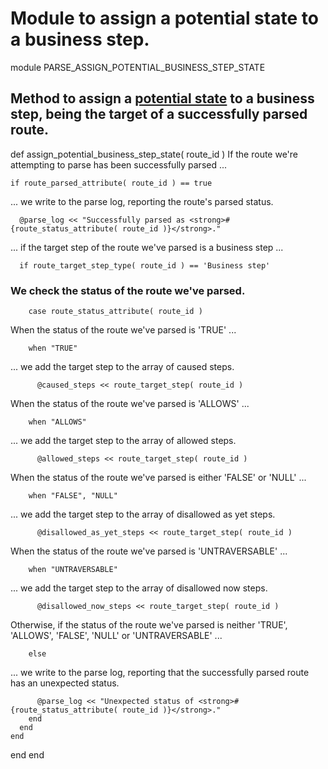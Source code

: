 # Module to assign a potential state to a business step.

module PARSE_ASSIGN_POTENTIAL_BUSINESS_STEP_STATE
## Method to assign a [potential state](https://ukparliament.github.io/ontologies/procedure/flowcharts/meta/design-notes/#potential-states-of-a-business-step) to a business step, being the target of a successfully parsed route.

  def assign_potential_business_step_state( route_id )
If the route we're attempting to parse has been successfully parsed ...

    if route_parsed_attribute( route_id ) == true
... we write to the parse log, reporting the route's parsed status.

      @parse_log << "Successfully parsed as <strong>#{route_status_attribute( route_id )}</strong>."
... if the target step of the route we've parsed is a business step ...

      if route_target_step_type( route_id ) == 'Business step'
### We check the status of the route we've parsed.

        case route_status_attribute( route_id )
When the status of the route we've parsed is 'TRUE' ...

        when "TRUE"
... we add the target step to the array of caused steps.

          @caused_steps << route_target_step( route_id )
When the status of the route we've parsed is 'ALLOWS' ...

        when "ALLOWS"
... we add the target step to the array of allowed steps.

          @allowed_steps << route_target_step( route_id )
When the status of the route we've parsed is either 'FALSE' or 'NULL' ...

        when "FALSE", "NULL"
... we add the target step to the array of disallowed as yet steps.

          @disallowed_as_yet_steps << route_target_step( route_id )
When the status of the route we've parsed is 'UNTRAVERSABLE' ...

        when "UNTRAVERSABLE"
... we add the target step to the array of disallowed now steps.

          @disallowed_now_steps << route_target_step( route_id )
Otherwise, if the status of the route we've parsed is neither 'TRUE', 'ALLOWS', 'FALSE', 'NULL' or 'UNTRAVERSABLE' ...

        else
... we write to the parse log, reporting that the successfully parsed route has an unexpected status.

          @parse_log << "Unexpected status of <strong>#{route_status_attribute( route_id )}</strong>."
        end
      end
    end
  end
end